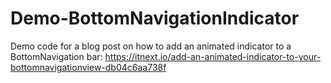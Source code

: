 # Demo-BottomNavigationIndicator

Demo code for a blog post on how to add an animated indicator to a BottomNavigation bar:
https://itnext.io/add-an-animated-indicator-to-your-bottomnavigationview-db04c6aa738f
